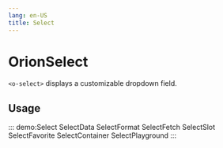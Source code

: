 ```yaml
---
lang: en-US
title: Select
---
```


# OrionSelect

`<o-select>` displays a customizable dropdown field.

## Usage

::: demo:Select
SelectData
SelectFormat
SelectFetch
SelectSlot
SelectFavorite
SelectContainer
SelectPlayground
:::

<attribute-table/>
